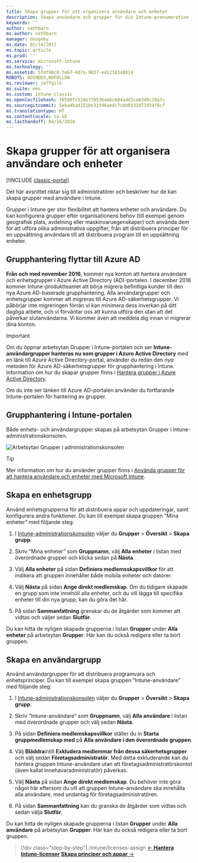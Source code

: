 ```yaml
---
title: Skapa grupper för att organisera användare och enheter
description: Skapa användare och grupper för din Intune-prenumeration
keywords: ''
author: nathbarn
ms.author: nathbarn
manager: dougeby
ms.date: 02/14/2017
ms.topic: article
ms.prod: ''
ms.service: microsoft-intune
ms.technology: ''
ms.assetid: 5fdf98c8-fe67-4d7a-9837-ed1234348014
ROBOTS: NOINDEX,NOFOLLOW
ms.reviewer: jeffgilb
ms.suite: ems
ms.custom: intune-classic
ms.openlocfilehash: f8590fc524e770536a66c604add2ce82d0c28afc
ms.sourcegitcommit: 5eba4bad151be32346aedc7cbb0333d71934f8cf
ms.translationtype: HT
ms.contentlocale: sv-SE
ms.lasthandoff: 04/16/2018
---
```

# <a name="create-groups-to-organize-users-and-devices"></a>Skapa grupper för att organisera användare och enheter

[!INCLUDE [classic-portal](../includes/classic-portal.md)]

Det här avsnittet riktar sig till administratörer och beskriver hur de kan skapa grupper med användare i Intune.

Grupper i Intune ger stor flexibilitet att hantera enheter och användare. Du kan konfigurera grupper efter organisationens behov (till exempel genom geografisk plats, avdelning eller maskinvaruegenskaper) och använda dem för att utföra olika administrativa uppgifter, från att distribuera principer för en uppsättning användare till att distribuera program till en uppsättning enheter.

## <a name="group-management-moving-to-azure-ad"></a>Grupphantering flyttar till Azure AD

**Från och med november 2016**, kommer nya konton att hantera användare och enhetsgrupper i Azure Active Directory (AD)-portalen. I december 2016 kommer Intune-produktteamet att börja migrera befintliga kunder till den nya Azure AD-baserade grupphantering. Alla användargrupper och enhetsgrupper kommer att migreras till Azure AD-säkerhetsgrupper. Vi påbörjar inte migreringen förrän vi kan minimera dess inverkan på ditt dagliga arbete, och vi förväntar oss att kunna utföra den utan att det påverkar slutanvändarna. Vi kommer även att meddela dig innan vi migrerar dina konton.


>[!IMPORTANT]
>
>Om du öppnar arbetsytan Grupper i Intune-portalen och ser **Intune-användargrupper hanteras nu som grupper i Azure Active Directory** med en länk till Azure Active Directory-portal, använder du redan den *nya* metoden för Azure AD-säkerhetsgrupper för grupphantering i Intune. Information om hur du skapar grupper finns i [Hantera grupper i Azure Active Directory](https://docs.microsoft.com/azure/active-directory/active-directory-groups-create-azure-portal).
>
>Om du inte ser länken till Azure AD-portalen använder du fortfarande Intune-portalen för hantering av grupper.

## <a name="group-management-in-the-intune-portal"></a>Grupphantering i Intune-portalen

Både enhets- och användargrupper skapas på arbetsytan Grupper i Intune-administrationskonsolen.

![Arbetsytan Grupper i administrationskonsolen](./media/groups.png)


> [!TIP]
> Mer information om hur du använder grupper finns i [Använda grupper för att hantera användare och enheter med Microsoft Intune](/intune-classic/deploy-use/use-groups-to-manage-users-and-devices-with-microsoft-intune).


## <a name="create-a-device-group"></a>Skapa en enhetsgrupp
Använd enhetsgrupperna för att distribuera appar och uppdateringar, samt konfigurera andra funktioner. Du kan till exempel skapa gruppen ”Mina enheter” med följande steg:

1.  I [Intune-administrationskonsolen](https://manage.microsoft.com/) väljer du **Grupper** > **Översikt** > **Skapa grupp**.

2.  Skriv ”Mina enheter” som **Gruppnamn**, välj **Alla enheter** i listan med överordnade grupper och klicka sedan på **Nästa**.

3.  Välj **Alla enheter** på sidan **Definiera medlemsskapsvillkor** för att indikera att gruppen innehåller både mobila enheter och datorer.

4.  Välj **Nästa** på sidan **Ange direkt medlemskap**. Om du tidigare skapade en grupp som inte innehöll alla enheter, och du vill lägga till specifika enheter till din nya grupp, kan du göra det här.

5.  På sidan **Sammanfattning** granskar du de åtgärder som kommer att vidtas och väljer sedan **Slutför**.

Du kan hitta de nyligen skapade grupperna i listan **Grupper** under **Alla enheter** på arbetsytan **Grupper**. Här kan du också redigera eller ta bort gruppen.

## <a name="create-a-user-group"></a>Skapa en användargrupp
Använd användargrupper för att distribuera programvara och enhetsprinciper. Du kan till exempel skapa gruppen ”Intune-användare” med följande steg:

1.  I [Intune-administrationskonsolen](https://manage.microsoft.com/) väljer du **Grupper** > **Översikt** > **Skapa grupp**.

2.  Skriv ”Intune-användare” som **Gruppnamn**, välj **Alla användare** i listan med överordnade grupper och välj sedan **Nästa**.

3.  På sidan **Definiera medlemskapsvillkor** ställer du in **Starta gruppmedlemskap med** på **Alla användare i den överordnade gruppen**.

4.  Välj **Bläddra**intill **Exkludera medlemmar från dessa säkerhetsgrupper** och välj sedan **Företagsadministratör**. Med detta exkluderande kan du hantera gruppen Intune-användare utan att företagsadministratörskontot (även kallat innehavaradministratör) påverkas.

5.  Välj **Nästa** på sidan **Ange direkt medlemskap**. Du behöver inte göra något här eftersom du vill att gruppen Intune-användare ska innehålla alla användare, med undantag för företagsadministratören.

6.  På sidan **Sammanfattning** kan du granska de åtgärder som vidtas och sedan välja **Slutför**.

Du kan hitta de nyligen skapade grupperna i listan **Grupper** under **Alla användare** på arbetsytan **Grupper**. Här kan du också redigera eller ta bort gruppen.

> [!div class="step-by-step"]
> /intune/licenses-assign [&larr; **Hantera Intune-licenser**](/intune/licenses-assign) [**Skapa principer och appar** &rarr;](./start-with-a-paid-subscription-to-microsoft-intune-step-6.md)  
